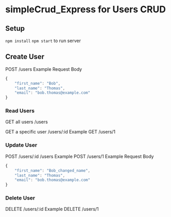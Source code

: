 # simpleCrud_Express for Users CRUD
## Setup 
`npm install`
`npm start` to run server

## Create User
POST 
/users
Example Request Body
```javascript
{
    "first_name": "Bob",
    "last_name": "Thomas",
    "email": "bob.thomas@example.com"
}
```
### Read Users
GET all users
/users

GET a specific user
/users/:id
Example GET /users/1


### Update User
POST /users/:id 
/users
Example POST /users/1
Example Request Body
```javascript
{
    "first_name": "Bob_changed_name",
    "last_name": "Thomas",
    "email": "bob.thomas@example.com"
}
```

### Delete User
DELETE /users/:id
Example DELETE /users/1
